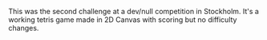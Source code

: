This was the second challenge at a dev/null competition in Stockholm. It's a working tetris game made in 2D Canvas with scoring but no difficulty changes. 